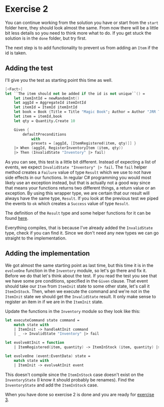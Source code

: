 # Exercise 2

You can continue working from the solution you have or start from the `start` folder here, they should look almost the same. From now there will be a little bit less details so you need to think more what to do. If you get stuck the solution is in the `done` folder, but try first.

The next step is to add functionality to prevent us from adding an `Item` if the id is taken.

## Adding the test

I'll give you the test as starting point this time as well.

```fsharp
[<Fact>]
let ``The item should not be added if the id is not unique``() =
    let itemIntId = newRandomInt()
    let aggId = AggregateId itemIntId
    let itemId = ItemId itemIntId
    let book = Book {Title = Title "Magic Book"; Author = Author "JRR Tolkien"}
    let item = itemId,book
    let qty = Quantity.Create 10

    Given {
        defaultPreconditions 
            with 
            presets = [aggId, [ItemRegistered(item, qty)]] }
    |> When (aggId, RegisterInventoryItem (item, qty))
    |> Then (InvalidState "Inventory" |> fail)
```

As you can see, this test is a little bit different. Instead of expecting a list of events, we expect `InvalidState "Inventory" |> fail`. The `fail` helper method creates a `Failure` value of type `Result` which we use to not have side effects in our functions. In regular C# programming you would most likely use an exception instead, but that is actually not a good way since that means your functions returns two different things, a return value or an exception. By using this wrapper type, we are certain that our result will always have the same type, `Result`. If you look at the previous test we piped the events to `ok` which creates a `Success` value of type `Result`.

The definition of the `Result` type and some helper functions for it can be found [here](start/LibASS.Infrastructure/ErrorHandling.fs).

Everything compiles, that is because I've already added the `InvalidState` type, check if you can find it. Since we don't need any new types we can go straight to the implementation.

## Adding the implementation

We got almost the same starting point as last time, but this time it is in the `evolveOne` function in the `Inventory` module, so let's go there and fix it. Before we do that let's think about the test. If you read the test you see that we have some pre conditions, specified in the `Given` clause. That event should take our `Item` from `ItemInit` state to some other state, let's call it `ItemInStock`. Then, when we execute the command and we're not in the `ItemInit` state we should get the `InvalidState` result. It only make sense to register an item in if we are in the `ItemInit` state.

Update the functions in the `Inventory` module so they look like this:

```fsharp
let executeCommand state command =
    match state with
    | ItemInit -> handleAtInit command
    | _ -> InvalidState "Inventory" |> fail

let evolveAtInit = function
    | ItemRegistered(item, quantity) -> ItemInStock (item, quantity) |> ok

let evolveOne (event:EventData) state =
    match state with
    | ItemInit -> evolveAtInit event
```

This doesn't compile since the `ItemInStock` case doesn't exist on the `InventoryState` (I know it should probably be renames). Find the `InventoryState` and add the `ItemInStock` case.

When you have done so exercise 2 is done and you are ready for [exercise 3](../ex3/README.md).
